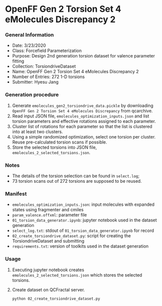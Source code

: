 # OpenFF Gen 2 Torsion Set 4 eMolecules Discrepancy 2

### General Information
 - Date: 3/23/2020
 - Class: Forcefield Parameterization
 - Purpose: Design 2nd generation torsion dataset for valence parameter fitting
 - Collection: TorsiondriveDataset
 - Name: OpenFF Gen 2 Torsion Set 4 eMolecules Discrepancy 2
 - Number of Entries: 272 1-D torsions 
 - Submitter: Hyesu Jang

### Generation procedure

1. Generate `emolecules_gen2_torsiondrive_data.pickle` by downloading `OpenFF Gen 2 Torsion Set 4 eMolecules Discrepancy`  from qcarchive.
2. Read input JSON file, `emolecules_optimization_inputs.json` and list torsion parameters and effective rotations assigned to each parameter.
3. Cluster list of rotations for each parameter so that the list is clustered into at least two clusters. 
4. Using a simple randomized optimization, select one torsion per cluster. Reuse pre-calculated torsion scans if possible. 
5. Store the selected torsions into JSON file, `emolecules_2_selected_torsions.json`.

### Notes

 - The details of the torsion selection can be found in `select.log`;
 - 73 torsion scans out of 272 torsions are supposed to be reused. 

### Manifest

 - `emolecules_optimization_inputs.json`: input molecules with expanded states using fragmenter and cmiles 
 - `param_valence.offxml`: parameter file 
 - `01_torsion_data_generator.ipynb`: jupyter notebook used in the dataset generation
 - `select_log.txt`: stdout of `01_torsion_data_generator.ipynb` for record
 - `02_create_torsiondrive_dataset.py`: script for creating the TorsiondriveDataset and submitting
 - `requirements.txt`: version of toolkits used in the dataset generation


### Usage

1. Executing jupyter notebook creates `emolecules_2_selected_torsions.json` which stores the selected torsions.

2. Create dataset on QCFractal server.
    ```
    python 02_create_torsiondrive_dataset.py
    ```

